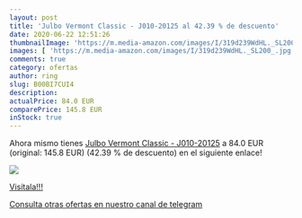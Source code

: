 ```yaml
---
layout: post
title: 'Julbo Vermont Classic - J010-20125 al 42.39 % de descuento'
date: 2020-06-22 12:51:26
thumbnailImage: 'https://m.media-amazon.com/images/I/319d239WdHL._SL200_.jpg'
images: [ 'https://m.media-amazon.com/images/I/319d239WdHL._SL200_.jpg' ]
comments: true
category: ofertas
author: ring
slug: B00BI7CUI4
description:
actualPrice: 84.0 EUR
comparePrice: 145.8 EUR
inStock: true
---
```


Ahora mismo tienes [Julbo Vermont Classic - J010-20125](https://www.amazon.com/dp/B00BI7CUI4/?tag=redken08-20) a 84.0 EUR (original: 145.8 EUR) (42.39 %  de descuento) en el siguiente enlace!

[![](https://m.media-amazon.com/images/I/319d239WdHL._SL200_.jpg)](https://www.amazon.com/dp/B00BI7CUI4/?tag=redken08-20)

[Visítala!!!](https://www.amazon.com/dp/B00BI7CUI4/?tag=redken08-20)

[Consulta otras ofertas en nuestro canal de telegram](https://t.me/s/ofertas25)
